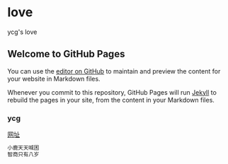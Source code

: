 # love
ycg's love


## Welcome to GitHub Pages

You can use the [editor on GitHub](https://github.com/yyycggg/Only_wk/edit/main/love/README.md) to maintain and preview the content for your website in Markdown files.

Whenever you commit to this repository, GitHub Pages will run [Jekyll](https://jekyllrb.com/) to rebuild the pages in your site, from the content in your Markdown files.

### ycg
[网址](https://yyycggg.github.io/Only_wk/love/)

```markdown
小鹿天天喊困
智商只有八岁
```

